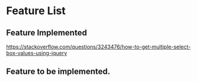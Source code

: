# Feature List

## Feature Implemented
https://stackoverflow.com/questions/3243476/how-to-get-multiple-select-box-values-using-jquery


## Feature to be implemented.